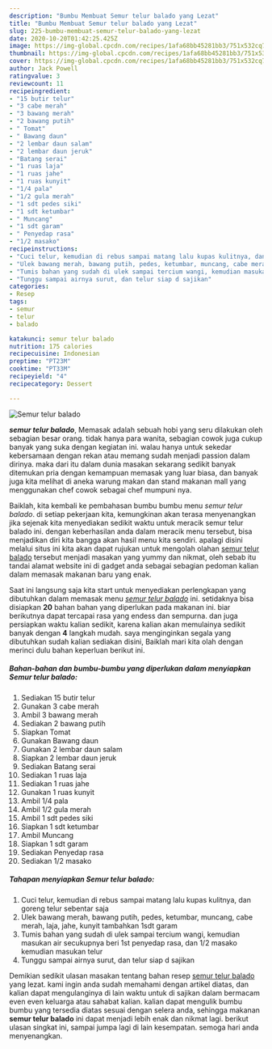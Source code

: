 ```yaml
---
description: "Bumbu Membuat Semur telur balado yang Lezat"
title: "Bumbu Membuat Semur telur balado yang Lezat"
slug: 225-bumbu-membuat-semur-telur-balado-yang-lezat
date: 2020-10-20T01:42:25.425Z
image: https://img-global.cpcdn.com/recipes/1afa68bb45281bb3/751x532cq70/semur-telur-balado-foto-resep-utama.jpg
thumbnail: https://img-global.cpcdn.com/recipes/1afa68bb45281bb3/751x532cq70/semur-telur-balado-foto-resep-utama.jpg
cover: https://img-global.cpcdn.com/recipes/1afa68bb45281bb3/751x532cq70/semur-telur-balado-foto-resep-utama.jpg
author: Jack Powell
ratingvalue: 3
reviewcount: 11
recipeingredient:
- "15 butir telur"
- "3 cabe merah"
- "3 bawang merah"
- "2 bawang putih"
- " Tomat"
- " Bawang daun"
- "2 lembar daun salam"
- "2 lembar daun jeruk"
- "Batang serai"
- "1 ruas laja"
- "1 ruas jahe"
- "1 ruas kunyit"
- "1/4 pala"
- "1/2 gula merah"
- "1 sdt pedes siki"
- "1 sdt ketumbar"
- " Muncang"
- "1 sdt garam"
- " Penyedap rasa"
- "1/2 masako"
recipeinstructions:
- "Cuci telur, kemudian di rebus sampai matang lalu kupas kulitnya, dan goreng telur sebentar saja"
- "Ulek bawang merah, bawang putih, pedes, ketumbar, muncang, cabe merah, laja, jahe, kunyit tambahkan 1sdt garam"
- "Tumis bahan yang sudah di ulek sampai tercium wangi, kemudian masukan air secukupnya beri 1st penyedap rasa, dan 1/2 masako kemudian masukan telur"
- "Tunggu sampai airnya surut, dan telur siap d sajikan"
categories:
- Resep
tags:
- semur
- telur
- balado

katakunci: semur telur balado 
nutrition: 175 calories
recipecuisine: Indonesian
preptime: "PT23M"
cooktime: "PT33M"
recipeyield: "4"
recipecategory: Dessert

---
```



![Semur telur balado](https://img-global.cpcdn.com/recipes/1afa68bb45281bb3/751x532cq70/semur-telur-balado-foto-resep-utama.jpg)

<b><i>semur telur balado</i></b>, Memasak adalah sebuah hobi yang seru dilakukan oleh sebagian besar orang. tidak hanya para wanita, sebagian cowok juga cukup banyak yang suka dengan kegiatan ini. walau hanya untuk sekedar kebersamaan dengan rekan atau memang sudah menjadi passion dalam dirinya. maka dari itu dalam dunia masakan sekarang sedikit banyak ditemukan pria dengan kemampuan memasak yang luar biasa, dan banyak juga kita melihat di aneka warung makan dan stand makanan mall yang menggunakan chef cowok sebagai chef mumpuni nya.



Baiklah, kita kembali ke pembahasan bumbu bumbu menu <i>semur telur balado</i>. di setiap pekerjaan kita, kemungkinan akan terasa menyenangkan jika sejenak kita menyediakan sedikit waktu untuk meracik semur telur balado ini. dengan keberhasilan anda dalam meracik menu tersebut, bisa menjadikan diri kita bangga akan hasil menu kita sendiri. apalagi disini melalui situs ini kita akan dapat rujukan untuk mengolah olahan <u>semur telur balado</u> tersebut menjadi masakan yang yummy dan nikmat, oleh sebab itu tandai alamat website ini di gadget anda sebagai sebagian pedoman kalian dalam memasak makanan baru yang enak.


Saat ini langsung saja kita start untuk menyediakan perlengkapan yang dibutuhkan dalam memasak menu <u><i>semur telur balado</i></u> ini. setidaknya bisa disiapkan <b>20</b> bahan bahan yang diperlukan pada makanan ini. biar berikutnya dapat tercapai rasa yang endess dan sempurna. dan juga persiapkan waktu kalian sedikit, karena kalian akan memulainya sedikit banyak dengan <b>4</b> langkah mudah. saya menginginkan segala yang dibutuhkan sudah kalian sediakan disini, Baiklah mari kita olah dengan merinci dulu bahan keperluan berikut ini.

<!--inarticleads1-->

##### Bahan-bahan dan bumbu-bumbu yang diperlukan dalam menyiapkan Semur telur balado:

1. Sediakan 15 butir telur
1. Gunakan 3 cabe merah
1. Ambil 3 bawang merah
1. Sediakan 2 bawang putih
1. Siapkan  Tomat
1. Gunakan  Bawang daun
1. Gunakan 2 lembar daun salam
1. Siapkan 2 lembar daun jeruk
1. Sediakan Batang serai
1. Sediakan 1 ruas laja
1. Sediakan 1 ruas jahe
1. Gunakan 1 ruas kunyit
1. Ambil 1/4 pala
1. Ambil 1/2 gula merah
1. Ambil 1 sdt pedes siki
1. Siapkan 1 sdt ketumbar
1. Ambil  Muncang
1. Siapkan 1 sdt garam
1. Sediakan  Penyedap rasa
1. Sediakan 1/2 masako




<!--inarticleads2-->

##### Tahapan menyiapkan Semur telur balado:

1. Cuci telur, kemudian di rebus sampai matang lalu kupas kulitnya, dan goreng telur sebentar saja
1. Ulek bawang merah, bawang putih, pedes, ketumbar, muncang, cabe merah, laja, jahe, kunyit tambahkan 1sdt garam
1. Tumis bahan yang sudah di ulek sampai tercium wangi, kemudian masukan air secukupnya beri 1st penyedap rasa, dan 1/2 masako kemudian masukan telur
1. Tunggu sampai airnya surut, dan telur siap d sajikan




Demikian sedikit ulasan masakan tentang bahan resep <u>semur telur balado</u> yang lezat. kami ingin anda sudah memahami dengan artikel diatas, dan kalian dapat mengulanginya di lain waktu untuk di sajikan dalam bermacam even even keluarga atau sahabat kalian. kalian dapat mengulik bumbu bumbu yang tersedia diatas sesuai dengan selera anda, sehingga makanan <b>semur telur balado</b> ini dapat menjadi lebih enak dan nikmat lagi. berikut ulasan singkat ini, sampai jumpa lagi di lain kesempatan. semoga hari anda menyenangkan.
